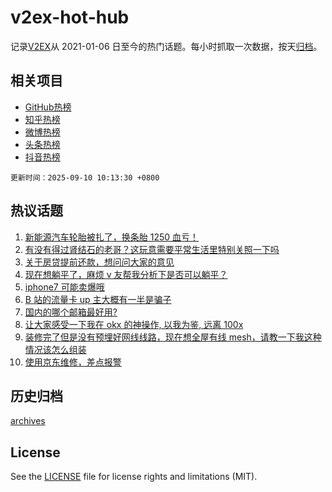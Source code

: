 # v2ex-hot-hub

 记录[V2EX](https://www.v2ex.com/)从 2021-01-06 日至今的热门话题。每小时抓取一次数据，按天[归档](archives)。
 
 ## 相关项目

- [GitHub热榜](https://github.com/snaildev/github-hot-hub)
- [知乎热榜](https://github.com/snaildev/zhihu-hot-hub)
- [微博热榜](https://github.com/snaildev/weibo-hot-hub)
- [头条热榜](https://github.com/snaildev/toutiao-hot-hub)
- [抖音热榜](https://github.com/snaildev/douyin-hot-hub)


 `更新时间：2025-09-10 10:13:30 +0800`

## 热议话题

1. [新能源汽车轮胎被扎了，换条胎 1250 血亏！](https://www.v2ex.com/t/1157941)
1. [有没有得过肾结石的老哥？这玩意需要平常生活里特别关照一下吗](https://www.v2ex.com/t/1157997)
1. [关于房贷提前还款，想问问大家的意见](https://www.v2ex.com/t/1157952)
1. [现在想躺平了，麻烦 v 友帮我分析下是否可以躺平？](https://www.v2ex.com/t/1158005)
1. [iphone7 可能卖爆哦](https://www.v2ex.com/t/1158153)
1. [B 站的流量卡 up 主大概有一半是骗子](https://www.v2ex.com/t/1157972)
1. [国内的哪个邮箱最好用?](https://www.v2ex.com/t/1158085)
1. [让大家感受一下我在 okx 的神操作, 以我为鉴, 远离 100x](https://www.v2ex.com/t/1158042)
1. [装修完了但是没有预埋好网线线路，现在想全屋有线 mesh，请教一下我这种情况该怎么组装](https://www.v2ex.com/t/1157951)
1. [使用京东维修，差点报警](https://www.v2ex.com/t/1158154)

## 历史归档

[archives](archives)

## License

See the [LICENSE](LICENSE) file for license rights and limitations (MIT).
